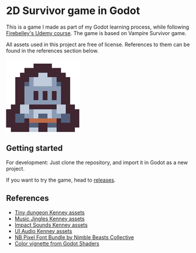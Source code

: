 # 2D Survivor game in Godot

This is a game I made as part of my Godot learning process, while following [Firebelley's Udemy course](https://www.udemy.com/course/create-a-complete-2d-arena-survival-roguelike-game-in-godot-4/). The game is based on Vampire Survivor game.

All assets used in this project are free of license. References to them can be found in the references section below.

<img src="scenes/game_object/player/player.png" style="image-rendering: optimizeSpeed; /* Older versions of FF */
    image-rendering: -moz-crisp-edges; /* FF 6.0+ */
    image-rendering: -webkit-optimize-contrast; /* Safari */
    image-rendering: -o-crisp-edges; /* OS X & Windows Opera (12.02+) */
    image-rendering: pixelated; /* Awesome future-browsers */
    -ms-interpolation-mode: nearest-neighbor; /* IE */
    " alt="Player pixel art" width="200"/>

## Getting started

For development: Just clone the repository, and import it in Godot as a new project.

If you want to try the game, head to [releases](https://github.com/ivallesp/Godot2DSurvivorGame/releases).

## References

- [Tiny dungeon Kenney assets](https://www.kenney.nl/assets/tiny-dungeon)
- [Music Jingles Kenney assets](https://www.kenney.nl/assets/music-jingles)
- [Impact Sounds Kenney assets](https://www.kenney.nl/assets/impact-sounds)
- [UI Audio Kenney assets](https://www.kenney.nl/assets/ui-audio)
- [NB Pixel Font Bundle by Nimble Beasts Collective](https://nimblebeastscollective.itch.io/nb-pixel-font-bundle)
- [Color vignette from Godot Shaders](https://godotshaders.com/shader/color-vignetting/)
